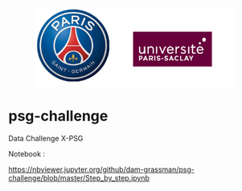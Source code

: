 <center><img src="logo.png"  width="400"/></center>

# psg-challenge

Data Challenge X-PSG

Notebook : 

https://nbviewer.jupyter.org/github/dam-grassman/psg-challenge/blob/master/Step_by_step.ipynb
